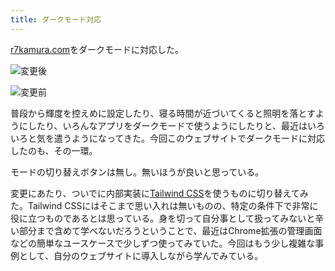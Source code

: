 ```yaml
---
title: ダークモード対応
---
```

[r7kamura.com](https://r7kamura.com/)をダークモードに対応した。

![](https://lh4.googleusercontent.com/USlvwUL9DCTGaZkfTS_QSYp5X4CqA-Un_8bJ6cqMBGs68dymWAkh-fpAjRAfblOrrn9I-nDn42G3QHaEWU-JbL34YpxOtZygPyq7YbFuG5SO3b_bZYlztn7R83UEDx0HYL8w-8XKxU7zhbMDBr5iAXxivRRhzueejDdsSJHDm1qJ8QxzkP6eGgZpfviR "変更後")

![](https://lh4.googleusercontent.com/y9j6-r5nZ-8BYRJkDWi0YF6ZR6HKfsgr82m9WHBBIPBSwOGsrUA2pFXmGAAT3OwXWh8dcRxqx7BkcMwXXJFXFy8-XhVDbi9iDTOEuPY7I6HNoBHOGT0g2ZK2CdPybdMJfdVRC3lh0eECrF8Neslgkh2ONOQ88sppCbzHiLuSXPqcgJcxvAxkXBKccIqd "変更前")

普段から輝度を控えめに設定したり、寝る時間が近づいてくると照明を落とすようにしたり、いろんなアプリをダークモードで使うようにしたりと、最近はいろいろと気を遣うようになってきた。今回このウェブサイトでダークモードに対応したのも、その一環。

モードの切り替えボタンは無し。無いほうが良いと思っている。

変更にあたり、ついでに内部実装に[Tailwind CSS](https://tailwindcss.com/)を使うものに切り替えてみた。Tailwind CSSにはそこまで思い入れは無いものの、特定の条件下で非常に役に立つものであるとは思っている。身を切って自分事として扱ってみないと辛い部分まで含めて学べないだろうということで、最近はChrome拡張の管理画面などの簡単なユースケースで少しずつ使ってみていた。今回はもう少し複雑な事例として、自分のウェブサイトに導入しながら学んでみている。
